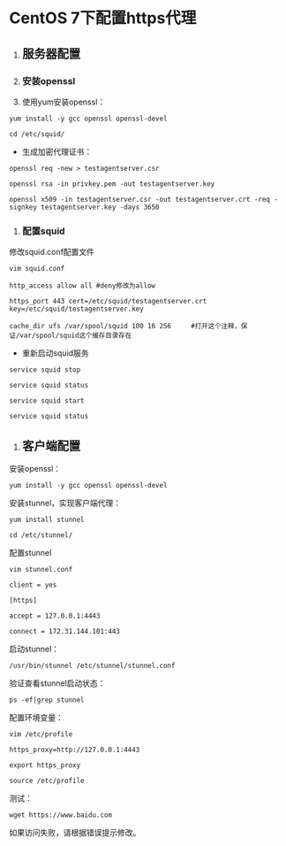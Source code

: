 # CentOS 7下配置https代理

1. ## 服务器配置
2. ### 安装openssl
3. 使用yum安装openssl：

`yum install -y gcc openssl openssl-devel`

`cd /etc/squid/`

* 生成加密代理证书：

`openssl req -new > testagentserver.csr`

`openssl rsa -in privkey.pem -out testagentserver.key`

`openssl x509 -in testagentserver.csr -out testagentserver.crt -req -signkey testagentserver.key -days 3650`

1. ### 配置squid

修改squid.conf配置文件

`vim squid.conf`

`http_access allow all #deny修改为allow`

`https_port 443 cert=/etc/squid/testagentserver.crt key=/etc/squid/testagentserver.key`

`cache_dir ufs /var/spool/squid 100 16 256     #打开这个注释，保证/var/spool/squid这个缓存目录存在`

* 重新启动squid服务

`service squid stop`

`service squid status`

`service squid start`

`service squid status`

1. ## 客户端配置

安装openssl：

`yum install -y gcc openssl openssl-devel`

安装stunnel，实现客户端代理：

`yum install stunnel`

`cd /etc/stunnel/`

配置stunnel

`vim stunnel.conf`

`client = yes`

`[https]`

`accept = 127.0.0.1:4443`

`connect = 172.31.144.101:443`

启动stunnel：

`/usr/bin/stunnel /etc/stunnel/stunnel.conf`

验证查看stunnel启动状态：

`ps -ef|grep stunnel`

配置环境变量：

`vim /etc/profile`

`https_proxy=http://127.0.0.1:4443`

`export https_proxy`

`source /etc/profile`

测试：

`wget https://www.baidu.com`

如果访问失败，请根据错误提示修改。

